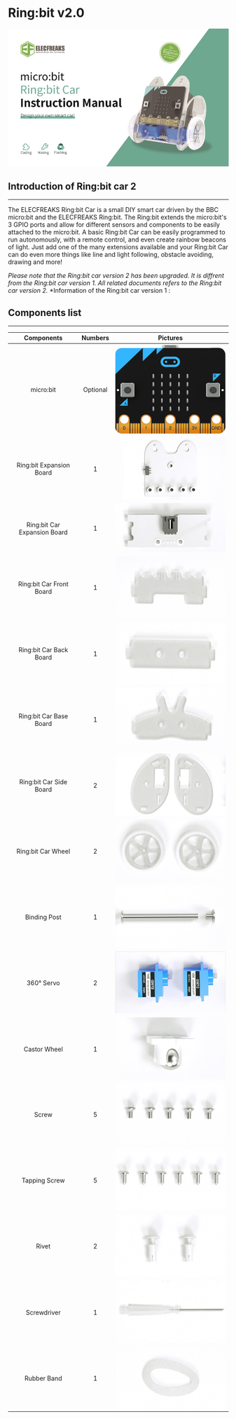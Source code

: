 # Ring:bit v2.0

![](./images/zoH1NRm.jpg)
## Introduction of Ring:bit car 2
---

The ELECFREAKS Ring:bit Car is a small DIY smart car driven by the BBC micro:bit and the ELECFREAKS Ring:bit. The Ring:bit extends the micro:bit's 3 GPIO ports and allow for different sensors and components to be easily attached to the micro:bit. A basic Ring:bit Car can be easily programmed to run autonomously, with a remote control, and even create rainbow beacons of light. Just add one of the many extensions available and your Ring:bit Car can do even more things like line and light following, obstacle avoiding, drawing and more!

*Please note that the Ring:bit car version 2 has been upgraded. It is diffrent from the Ring:bit car version 1. All related documents refers to the Ring:bit car version 2.*
*Information of the Ring:bit car version 1 :

## Components list ##
---


|Components|Numbers|Pictures|
|:-:|:-:|:-:|
|micro:bit|Optional|![](./images/qd2qCry.png)|
|Ring:bit Expansion Board|1|![](./images/y42umRI.jpg)|
|Ring:bit Car Expansion Board|1|![](./images/FISsc91.jpg)|
|Ring:bit Car Front Board|1|![](./images/fsGQx7H.png)|
|Ring:bit Car Back Board|1|![](./images/wy2UOVu.jpg)|
|Ring:bit Car Base Board|1|![](./images/XmJFP0l.jpg)|
|Ring:bit Car Side Board|2|![](./images/N8GdGB3.jpg)|
|Ring:bit Car Wheel|2|![](./images/HnkSTMd.jpg)|
|Binding Post|1|![](./images/7gvcsGF.jpg)|
|360° Servo|2|![](./images/U3XGnyB.jpg)|
|Castor Wheel|1|![](./images/Ky220DU.jpg)|
|Screw|5|![](./images/LqTtuBl.jpg)|
|Tapping Screw|5|![](./images/SIgzxED.jpg)|
|Rivet|2|![](./images/dYrPAoC.jpg)|
|Screwdriver|1|![](./images/NbE9vox.jpg)|
|Rubber Band|1|![](./images/LKjqmwk.jpg)|



